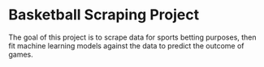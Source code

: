 # Basketball Scraping Project

The goal of this project is to scrape data for sports betting purposes, then fit machine learning models against the data
to predict the outcome of games.  